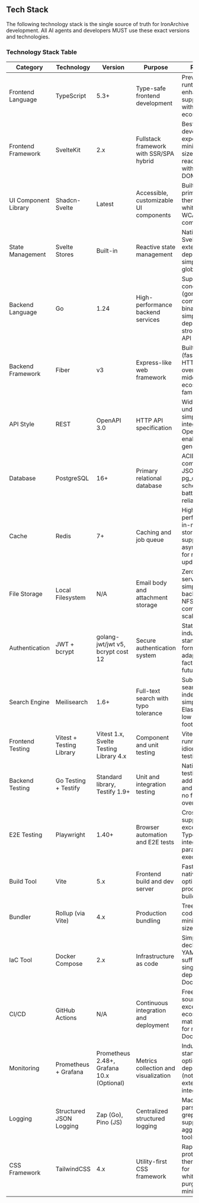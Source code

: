 ## Tech Stack

The following technology stack is the single source of truth for IronArchive development. All AI agents and developers MUST use these exact versions and technologies.

### Technology Stack Table

| Category | Technology | Version | Purpose | Rationale |
|----------|-----------|---------|---------|-----------|
| Frontend Language | TypeScript | 5.3+ | Type-safe frontend development | Prevents runtime errors, enhances IDE support, aligns with Svelte ecosystem |
| Frontend Framework | SvelteKit | 2.x | Fullstack framework with SSR/SPA hybrid | Best-in-class developer experience, minimal bundle size, native reactivity without virtual DOM |
| UI Component Library | Shadcn-Svelte | Latest | Accessible, customizable UI components | Built on Radix primitives, fully themeable for whitelabeling, WCAG 2.1 AA compliant |
| State Management | Svelte Stores | Built-in | Reactive state management | Native to Svelte, zero external dependencies, simple API for global state |
| Backend Language | Go | 1.24 | High-performance backend services | Superior concurrency (goroutines), compiled binary simplifies deployment, strong Graph API SDK |
| Backend Framework | Fiber | v3 | Express-like web framework | Built on fasthttp (fastest Go HTTP), minimal overhead, middleware ecosystem, familiar API |
| API Style | REST | OpenAPI 3.0 | HTTP API specification | Widely understood, simple client integration, OpenAPI enables code generation |
| Database | PostgreSQL | 16+ | Primary relational database | ACID compliance, JSON support, pg_cron for scheduling, battle-tested reliability |
| Cache | Redis | 7+ | Caching and job queue | High-performance in-memory store, native support in asynq, Pub/Sub for real-time updates |
| File Storage | Local Filesystem | N/A | Email body and attachment storage | Zero additional service cost, simple backup/restore, NFS/SAN compatible for scale |
| Authentication | JWT + bcrypt | golang-jwt/jwt v5, bcrypt cost 12 | Secure authentication system | Stateless auth, industry-standard token format, adaptive cost factor for future-proofing |
| Search Engine | Meilisearch | 1.6+ | Full-text search with typo tolerance | Sub-200ms search, instant indexing, 10x simpler than Elasticsearch, low memory footprint |
| Frontend Testing | Vitest + Testing Library | Vitest 1.x, Svelte Testing Library 4.x | Component and unit testing | Vite-native test runner (faster), idiomatic Svelte testing patterns |
| Backend Testing | Go Testing + Testify | Standard library, Testify 1.9+ | Unit and integration testing | Native Go testing, Testify adds assertions and mocking, no framework overhead |
| E2E Testing | Playwright | 1.40+ | Browser automation and E2E tests | Cross-browser support, excellent TypeScript integration, fast parallel execution |
| Build Tool | Vite | 5.x | Frontend build and dev server | Fastest HMR, native ESM, optimized production builds |
| Bundler | Rollup (via Vite) | 4.x | Production bundling | Tree-shaking, code splitting, minimal bundle size |
| IaC Tool | Docker Compose | 2.x | Infrastructure as code | Simple declarative YAML, sufficient for single-server deployments, Docker-native |
| CI/CD | GitHub Actions | N/A | Continuous integration and deployment | Free for open-source, excellent ecosystem, matrix builds for multi-arch Docker images |
| Monitoring | Prometheus + Grafana | Prometheus 2.48+, Grafana 10.x (Optional) | Metrics collection and visualization | Industry standard, optional deployment (not required), extensive integrations |
| Logging | Structured JSON Logging | Zap (Go), Pino (JS) | Centralized structured logging | Machine-parseable, grep-friendly, supports log aggregation tools |
| CSS Framework | TailwindCSS | 4.x | Utility-first CSS framework | Rapid prototyping, theme system for whitelabeling, purged CSS for minimal bundle |


